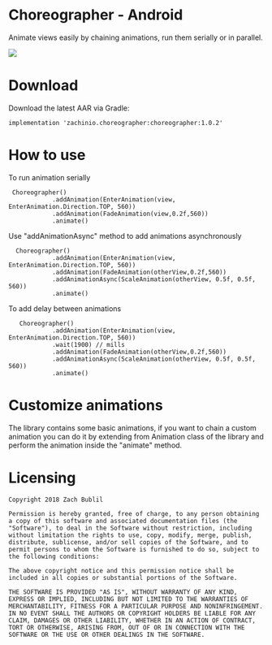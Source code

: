 # Choreographer - Android
Animate views easily by chaining animations, run them serially or in parallel.

![](https://github.com/ZachBublil/Choreographer/blob/master/demoGif.gif)

# Download
Download the latest AAR via Gradle:
```
implementation 'zachinio.choreographer:choreographer:1.0.2'
```

# How to use
To run animation serially
```
 Choreographer()
            .addAnimation(EnterAnimation(view, EnterAnimation.Direction.TOP, 560))
            .addAnimation(FadeAnimation(view,0.2f,560))
            .animate()
```
Use "addAnimationAsync" method to add animations asynchronously
```
  Choreographer()
            .addAnimation(EnterAnimation(view, EnterAnimation.Direction.TOP, 560))
            .addAnimation(FadeAnimation(otherView,0.2f,560))
            .addAnimationAsync(ScaleAnimation(otherView, 0.5f, 0.5f, 560))
            .animate()
```

To add delay between animations
```
   Choreographer()
            .addAnimation(EnterAnimation(view, EnterAnimation.Direction.TOP, 560))
            .wait(1900) // mills
            .addAnimation(FadeAnimation(otherView,0.2f,560))
            .addAnimationAsync(ScaleAnimation(otherView, 0.5f, 0.5f, 560))
            .animate()
```

# Customize animations
The library contains some basic animations, if you want to chain a custom animation you can do it by extending from Animation class of the library and perform the animation inside the "animate" method.

# Licensing
```
Copyright 2018 Zach Bublil

Permission is hereby granted, free of charge, to any person obtaining a copy of this software and associated documentation files (the "Software"), to deal in the Software without restriction, including without limitation the rights to use, copy, modify, merge, publish, distribute, sublicense, and/or sell copies of the Software, and to permit persons to whom the Software is furnished to do so, subject to the following conditions:

The above copyright notice and this permission notice shall be included in all copies or substantial portions of the Software.

THE SOFTWARE IS PROVIDED "AS IS", WITHOUT WARRANTY OF ANY KIND, EXPRESS OR IMPLIED, INCLUDING BUT NOT LIMITED TO THE WARRANTIES OF MERCHANTABILITY, FITNESS FOR A PARTICULAR PURPOSE AND NONINFRINGEMENT. IN NO EVENT SHALL THE AUTHORS OR COPYRIGHT HOLDERS BE LIABLE FOR ANY CLAIM, DAMAGES OR OTHER LIABILITY, WHETHER IN AN ACTION OF CONTRACT, TORT OR OTHERWISE, ARISING FROM, OUT OF OR IN CONNECTION WITH THE SOFTWARE OR THE USE OR OTHER DEALINGS IN THE SOFTWARE.
```

